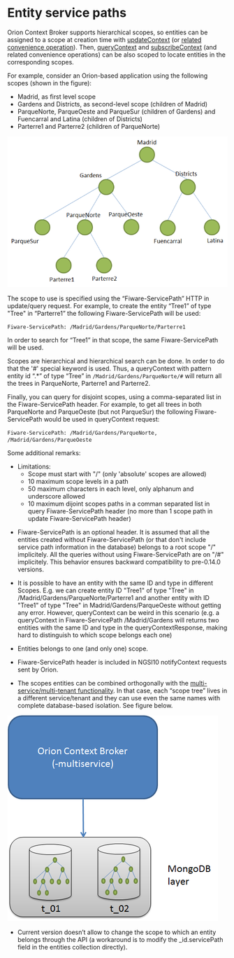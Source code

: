 # Entity service paths

Orion Context Broker supports hierarchical scopes, so entities can be
assigned to a scope at creation time with
[updateContext](walkthrough_apiv1.md#update-context-elements) (or [related
convenience operation](walkthrough_apiv1.md#convenience-update-context)). Then,
[queryContext](walkthrough_apiv1.md#query-context-operation) and [subscribeContext](walkthrough_apiv1.md#context-subscriptions) (and related
convenience operations) can be also scoped to locate entities in the corresponding scopes.

For example, consider an Orion-based application using the following
scopes (shown in the figure):

-   Madrid, as first level scope
-   Gardens and Districts, as second-level scope (children of Madrid)
-   ParqueNorte, ParqueOeste and ParqueSur (children of Gardens) and
    Fuencarral and Latina (children of Districts)
-   Parterre1 and Parterre2 (children of ParqueNorte)

![](ServicePathExample.png "ServicePathExample.png")

The scope to use is specified using the “Fiware-ServicePath” HTTP in
update/query request. For example, to create the entity “Tree1” of type
"Tree" in “Parterre1” the following Fiware-ServicePath will be used:

    Fiware-ServicePath: /Madrid/Gardens/ParqueNorte/Parterre1

In order to search for “Tree1” in that scope, the same
Fiware-ServicePath will be used.

Scopes are hierarchical and hierarchical search can be done. In order to
do that the '\#' special keyword is used. Thus, a queryContext with
pattern entity id “.\*” of type “Tree” in `/Madrid/Gardens/ParqueNorte/#`
will return all the trees in ParqueNorte, Parterre1 and Parterre2.

Finally, you can query for disjoint scopes, using a comma-separated list
in the Fiware-ServicePath header. For example, to get all trees in both
ParqueNorte and ParqueOeste (but not ParqueSur) the following
Fiware-ServicePath would be used in queryContext request:

    Fiware-ServicePath: /Madrid/Gardens/ParqueNorte, /Madrid/Gardens/ParqueOeste

Some additional remarks:

-   Limitations:
    -   Scope must start with "/" (only 'absolute' scopes are allowed)
    -   10 maximum scope levels in a path
    -   50 maximum characters in each level,
        only alphanum and underscore allowed
    -   10 maximum dijoint scopes paths in a comman separated list in
        query Fiware-ServicePath header (no more than 1 scope path in
        update Fiware-ServicePath header)

<!-- -->

-   Fiware-ServicePath is an optional header. It is assumed that all the
    entities created without Fiware-ServicePath (or that don't include
    service path information in the database) belongs to a root scope
    "/" implicitely. All the queries without using Fiware-ServicePath
    are on "/\#" implicitely. This behavior ensures backward
    compatibility to pre-0.14.0 versions.

<!-- -->

-   It is possible to have an entity with the same ID and type in
    different Scopes. E.g. we can create entity ID "Tree1" of type
    "Tree" in /Madrid/Gardens/ParqueNorte/Parterre1 and another entity
    with ID "Tree1" of type "Tree" in Madrid/Gardens/ParqueOeste without
    getting any error. However, queryContext can be weird in this
    scenario (e.g. a queryContext in Fiware-ServicePath /Madrid/Gardens
    will returns two entities with the same ID and type in the
    queryContextResponse, making hard to distinguish to which scope
    belongs each one)

<!-- -->

-   Entities belongs to one (and only one) scope.

<!-- -->

-   Fiware-ServicePath
    header is included in NGSI10 notifyContext requests sent by Orion.

<!-- -->

-   The scopes entities can be combined orthogonally with the
    [multi-service/multi-tenant functionality](multitenancy.md#multi-service-tenancy). In that case,
    each “scope tree” lives in a different service/tenant and they can
    use even the same names with complete database-based isolation. See
    figure below.

![](ServicePathWithMultiservice.png "ServicePathWithMultiservice.png")

-   Current version doesn’t allow to change the scope to which an entity
    belongs through the API (a workaround is to modify the
    \_id.servicePath field in the entities collection directly).
